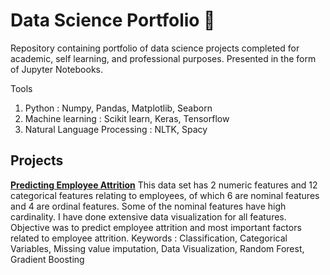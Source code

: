 # Data Science Portfolio 👋
Repository containing portfolio of data science projects completed for academic, self learning, and professional purposes. Presented in the form of Jupyter Notebooks.

Tools 
1. Python : Numpy, Pandas, Matplotlib, Seaborn
2. Machine learning : Scikit learn, Keras, Tensorflow
3. Natural Language Processing : NLTK, Spacy

## Projects
[**Predicting Employee Attrition**](https://github.com/Satyaki9207/kaggle_HR_analytics/tree/master)
This data set has 2 numeric features and 12 categorical features relating to employees, of which 6 are nominal features and 4 are ordinal features. Some of the nominal features have high cardinality. I have done extensive data visualization for all features. Objective was to predict employee attrition and most important factors related to employee attrition.
Keywords : Classification, Categorical Variables, Missing value imputation, Data Visualization, Random Forest, Gradient Boosting



<!--
**Satyaki9207/Satyaki9207** is a ✨ _special_ ✨ repository because its `README.md` (this file) appears on your GitHub profile.

Here are some ideas to get you started:

- 🔭 I’m currently working on ...
- 🌱 I’m currently learning ...
- 👯 I’m looking to collaborate on ...
- 🤔 I’m looking for help with ...
- 💬 Ask me about ...
- 📫 How to reach me: ...
- 😄 Pronouns: ...
- ⚡ Fun fact: ...
-->
